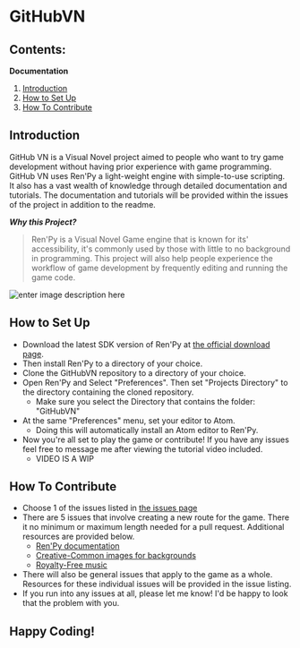 # GitHubVN

## Contents:

**Documentation**
 1. [Introduction](https://github.com/ktranfullerton2000/GitHubVN/blob/main/README.md#introduction)
 2. [How to Set Up](https://github.com/ktranfullerton2000/GitHubVN/blob/main/README.md#how-to-set-up)
 3. [How To Contribute](https://github.com/ktranfullerton2000/GitHubVN/blob/main/README.md#how-to-contribute)

## Introduction 

  GitHub VN is a Visual Novel project aimed to people who want to try game development without having prior experience with game programming. GitHub VN uses Ren'Py a light-weight engine with simple-to-use scripting. It also has a vast wealth of knowledge through detailed documentation and tutorials. The documentation and tutorials will be provided within the issues of the project in addition to the readme. 

***Why this Project?***

  > Ren'Py is a Visual Novel Game engine that is known for its' accessibility, it's commonly used by those with little to no background in programming.
  > This project will also help people experience the workflow of game development by frequently editing and running the game code.

![enter image description here](https://cdn.discordapp.com/attachments/458701567366004737/914686782963089408/e245daaae38dd745029eda03ed2e9ad7.png)

## How to Set Up

 - Download the latest SDK version of Ren'Py at [the official download page](https://www.renpy.org/latest.html).
 - Then install Ren'Py to a directory of your choice.
- Clone the GitHubVN repository to a directory of your choice.
- Open Ren'Py and Select "Preferences". Then set "Projects Directory" to the directory containing the cloned repository. 
	- Make sure you select the Directory that contains the folder: "GitHubVN"
- At the same "Preferences" menu, set your editor to Atom. 
	- Doing this will automatically install an Atom editor to Ren'Py.
- Now you're all set to play the game or contribute! If you have any issues feel free to message me after viewing the tutorial video included.
	- VIDEO IS A WIP

## How To Contribute

- Choose 1 of the issues listed in [the issues page](https://github.com/ktranfullerton2000/GitHubVN/issues)
- There are 5 issues that involve creating a new route for the game. There it no minimum or maximum length needed for a pull request. Additional resources are provided below.
	- [Ren'Py documentation](https://www.renpy.org/doc/html/)
	- [Creative-Common images for backgrounds](https://www.pexels.com/)
	- [Royalty-Free music](https://incompetech.com/music/royalty-free/)
- There will also be general issues that apply to the game as a whole. Resources for these individual issues will be provided in the issue listing.
- If you run into any issues at all, please let me know! I'd be happy to look that the problem with you.

## Happy Coding!
